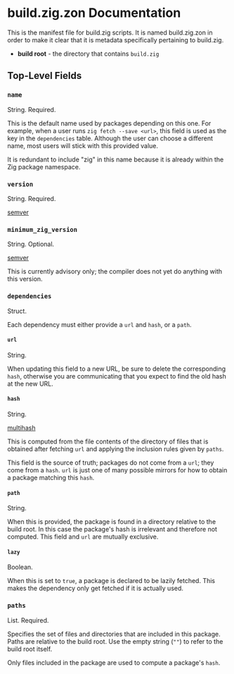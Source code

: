 # build.zig.zon Documentation

This is the manifest file for build.zig scripts. It is named build.zig.zon in
order to make it clear that it is metadata specifically pertaining to
build.zig.

- **build root** - the directory that contains `build.zig`

## Top-Level Fields

### `name`

String. Required.

This is the default name used by packages depending on this one. For example,
when a user runs `zig fetch --save <url>`, this field is used as the key in the
`dependencies` table. Although the user can choose a different name, most users
will stick with this provided value.

It is redundant to include "zig" in this name because it is already within the
Zig package namespace.

### `version`

String. Required.

[semver](https://semver.org/)

### `minimum_zig_version`

String. Optional.

[semver](https://semver.org/)

This is currently advisory only; the compiler does not yet do anything
with this version.

### `dependencies`

Struct.

Each dependency must either provide a `url` and `hash`, or a `path`.

#### `url`

String. 

When updating this field to a new URL, be sure to delete the corresponding
`hash`, otherwise you are communicating that you expect to find the old hash at
the new URL.

#### `hash`

String. 

[multihash](https://multiformats.io/multihash/)

This is computed from the file contents of the directory of files that is
obtained after fetching `url` and applying the inclusion rules given by
`paths`.

This field is the source of truth; packages do not come from a `url`; they
come from a `hash`. `url` is just one of many possible mirrors for how to
obtain a package matching this `hash`.

#### `path`

String.

When this is provided, the package is found in a directory relative to the
build root. In this case the package's hash is irrelevant and therefore not
computed. This field and `url` are mutually exclusive.

#### `lazy`

Boolean.

When this is set to `true`, a package is declared to be lazily fetched. This
makes the dependency only get fetched if it is actually used.

### `paths`

List. Required.

Specifies the set of files and directories that are included in this package.
Paths are relative to the build root. Use the empty string (`""`) to refer to
the build root itself.

Only files included in the package are used to compute a package's `hash`.
